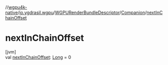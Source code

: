 //[wgpu4k-native](../../../../index.md)/[io.ygdrasil.wgpu](../../index.md)/[WGPURenderBundleDescriptor](../index.md)/[Companion](index.md)/[nextInChainOffset](next-in-chain-offset.md)

# nextInChainOffset

[jvm]\
val [nextInChainOffset](next-in-chain-offset.md): [Long](https://kotlinlang.org/api/core/kotlin-stdlib/kotlin/-long/index.html) = 0